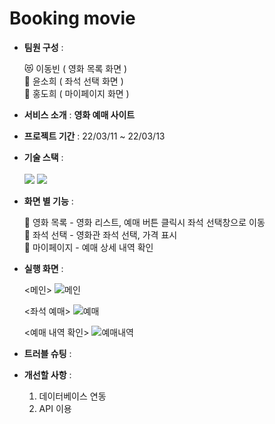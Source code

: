 # Booking movie 

* **팀원 구성** :

  😻 이동빈 ( 영화 목록 화면 )<br>
  🐰 윤소희 ( 좌석 선택 화면 )<br>
  🐶 홍도희 ( 마이페이지 화면 )<br>
  
* **서비스 소개** : **영화 예매 사이트**

* **프로젝트 기간** : 22/03/11 ~ 22/03/13

* **기술 스택** : <br><br>
  <img src="https://img.shields.io/badge/react-61DAFB?style=for-the-badge&logo=react&logoColor=black"> 
  <img src="https://img.shields.io/badge/CSS-1572B6?style=for-the-badge&logo=CSS3&logoColor=white"/>   
 
* **화면 별 기능** :

  📢 영화 목록 - 영화 리스트, 예매 버튼 클릭시 좌석 선택창으로 이동<br>
 🔎 좌석 선택 - 영화관 좌석 선택, 가격 표시<br>
 👀 마이페이지 - 예매 상세 내역 확인   
 
  
* **실행 화면** :

  <메인>
  ![메인](https://user-images.githubusercontent.com/78744630/158072442-742e80dc-50ca-4df0-8f07-808a979c8746.png)

  <좌석 예매>
  ![예매](https://user-images.githubusercontent.com/78744630/158072480-3ffa9b70-08de-4e85-a382-575c524b9976.png)

  <예매 내역 확인>
  ![예매내역](https://user-images.githubusercontent.com/78744630/158072501-f3764637-4362-4fee-8060-ed8437be6ba7.png)

 
* **트러블 슈팅** :

* **개선할 사항** :

  1. 데이터베이스 연동
  2. API 이용

